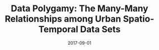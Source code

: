 ---
title: "Data Polygamy: The Many-Many Relationships among Urban Spatio-Temporal Data Sets"
collection: talks
type: ""
permalink: /talks/2017-data-polygamy-munster
venue: "Invited Talk at University of M&uuml;nster"
date: 2017-09-01
location: "M&uuml;nster, Germany"
---